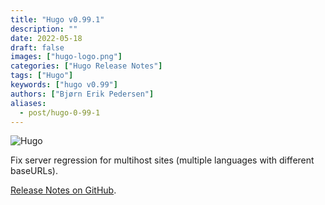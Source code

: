 ```yaml
---
title: "Hugo v0.99.1"
description: ""
date: 2022-05-18
draft: false
images: ["hugo-logo.png"]
categories: ["Hugo Release Notes"]
tags: ["Hugo"]
keywords: ["hugo v0.99"]
authors: ["Bjørn Erik Pedersen"]
aliases:
  - post/hugo-0-99-1
---
```


<img src="hugo-logo.svg" alt="Hugo" class="img-fluid mb-5">
 

Fix server regression for multihost sites (multiple languages with different baseURLs).

[Release Notes on GitHub](https://github.com/gohugoio/hugo/releases).
